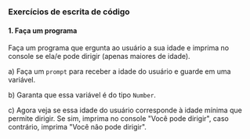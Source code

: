 
### Exercícios de escrita de código

#### 1. Faça um programa

Faça um programa que ergunta ao usuário a sua idade e imprima no console se ela/e pode dirigir (apenas maiores de idade).

a) Faça um `prompt` para receber a idade do usuário e guarde em uma variável.

b) Garanta que essa variável é do tipo `Number`.

c) Agora veja se essa idade do usuário corresponde à idade mínima que permite dirigir. Se sim, imprima no console "Você pode dirigir", caso contrário, imprima "Você não pode dirigir".
